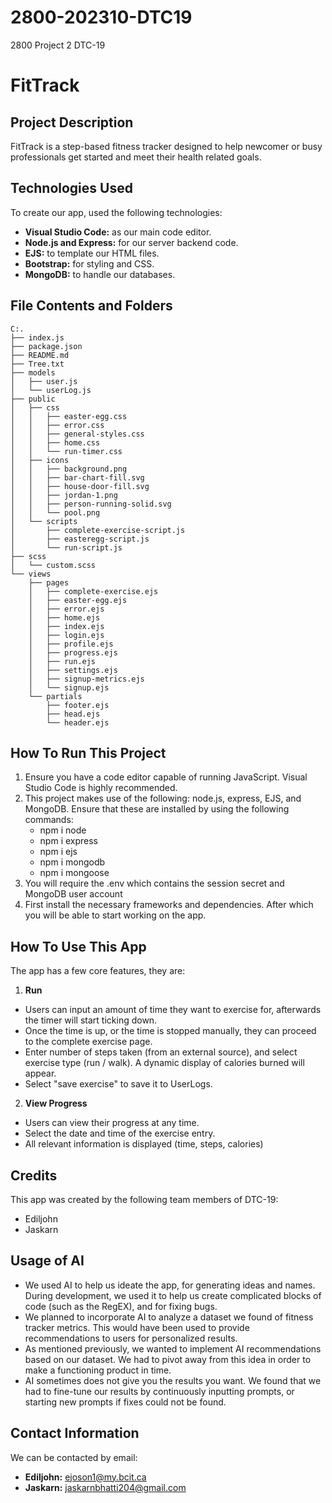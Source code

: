 # 2800-202310-DTC19
2800 Project 2 DTC-19

# FitTrack

## Project Description
FitTrack is a step-based fitness tracker designed to help newcomer or busy professionals get started and meet their health related goals.

## Technologies Used
To create our app, used the following technologies:
- **Visual Studio Code:** as our main code editor.
- **Node.js and Express:** for our server backend code.
- **EJS:** to template our HTML files.
- **Bootstrap:** for styling and CSS.
- **MongoDB:** to handle our databases.

## File Contents and Folders
    C:.
    ├── index.js
    ├── package.json
    ├── README.md
    ├── Tree.txt
    ├── models
    │   ├── user.js
    │   └── userLog.js
    ├── public
    │   ├── css
    │   │   ├── easter-egg.css
    │   │   ├── error.css
    │   │   ├── general-styles.css
    │   │   ├── home.css
    │   │   └── run-timer.css
    │   ├── icons
    │   │   ├── background.png
    │   │   ├── bar-chart-fill.svg
    │   │   ├── house-door-fill.svg
    │   │   ├── jordan-1.png
    │   │   ├── person-running-solid.svg
    │   │   └── pool.png
    │   └── scripts
    │       ├── complete-exercise-script.js
    │       ├── easteregg-script.js
    │       └── run-script.js
    ├── scss
    │   └── custom.scss
    └── views
        ├── pages
        │   ├── complete-exercise.ejs
        │   ├── easter-egg.ejs
        │   ├── error.ejs
        │   ├── home.ejs
        │   ├── index.ejs
        │   ├── login.ejs
        │   ├── profile.ejs
        │   ├── progress.ejs
        │   ├── run.ejs
        │   ├── settings.ejs
        │   ├── signup-metrics.ejs
        │   └── signup.ejs
        └── partials
            ├── footer.ejs
            ├── head.ejs
            └── header.ejs

## How To Run This Project
1. Ensure you have a code editor capable of running JavaScript. Visual Studio Code is highly recommended.
2. This project makes use of the following: node.js, express, EJS, and MongoDB. Ensure that these are installed by using the following commands:
    - npm i node
    - npm i express
    - npm i ejs
    - npm i mongodb
    - npm i mongoose
3. You will require the .env which contains the session secret and MongoDB user account
4. First install the necessary frameworks and dependencies. After which you will be able to start working on the app.

## How To Use This App
The app has a few core features, they are:
1. **Run** 
- Users can input an amount of time they want to exercise for, afterwards the timer will start ticking down. 
- Once the time is up, or the time is stopped manually, they can proceed to the complete exercise page.
- Enter number of steps taken (from an external source), and select exercise type (run / walk). A dynamic display of calories burned will appear.
- Select "save exercise" to save it to UserLogs.
2. **View Progress**
- Users can view their progress at any time.
- Select the date and time of the exercise entry.
- All relevant information is displayed (time, steps, calories)

## Credits
This app was created by the following team members of DTC-19:
- Ediljohn
- Jaskarn

## Usage of AI
- We used AI to help us ideate the app, for generating ideas and names. During development, we used it to help us create complicated blocks of code (such as the RegEX), and for fixing bugs.
- We planned to incorporate AI to analyze a dataset we found of fitness tracker metrics. This would have been used to provide recommendations to users for personalized results.
- As mentioned previously, we wanted to implement AI recommendations based on our dataset. We had to pivot away from this idea in order to make a functioning product in time.
- AI sometimes does not give you the results you want. We found that we had to fine-tune our results by continuously inputting prompts, or starting new prompts if fixes could not be found.

## Contact Information
We can be contacted by email:
- **Ediljohn:** ejoson1@my.bcit.ca
- **Jaskarn:** jaskarnbhatti204@gmail.com



